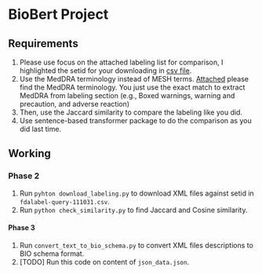 # BioBert Project

## Requirements

1. Please use focus on the attached labeling list for comparison, I highlighted the setid for your downloading in [csv file](fdalabel-query-111031.csv).
2. Use the MedDRA terminology instead of MESH terms. [Attached](llt.csv) please find the MedDRA terminology. You just use the exact match to extract MedDRA from labeling section (e.g., Boxed warnings,
   warning and precaution, and adverse reaction)
3. Then, use the Jaccard similarity to compare the labeling like you did.
4. Use sentence-based transformer package to do the comparison as you did last time.

## Working

### Phase 2

1. Run `pyhton download_labeling.py` to download XML files against setid in `fdalabel-query-111031.csv`.
2. Run `python check_similarity.py` to find Jaccard and Cosine similarity.

#### Phase 3

1. Run `convert_text_to_bio_schema.py` to convert XML files descriptions to BIO schema format.
2. [TODO] Run this code on content of `json_data.json`.